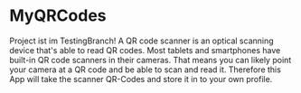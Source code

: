 # MyQRCodes
Project ist im TestingBranch!
A QR code scanner is an optical scanning device that's able to read QR codes. Most tablets and smartphones have built-in QR code scanners in their cameras. That means you can likely point your camera at a QR code and be able to scan and read it. Therefore this App will take the scanner QR-Codes and store it in to your own profile.
